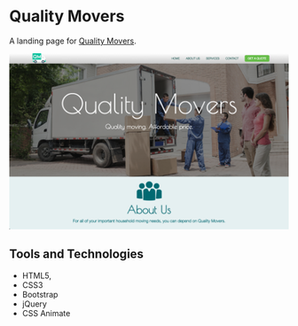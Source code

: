 # Quality Movers
A landing page for [Quality Movers](http://www.caseyaitken.com/Quality-Movers/).

![Screen Shot](assets/images/screen1.png)


## Tools and Technologies
* HTML5, 
* CSS3
* Bootstrap
* jQuery
* CSS Animate


